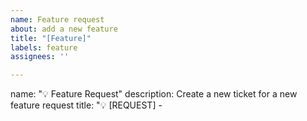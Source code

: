 ```yaml
---
name: Feature request
about: add a new feature
title: "[Feature]"
labels: feature
assignees: ''

---
```


name: "💡 Feature Request"
description: Create a new ticket for a new feature request
title: "💡 [REQUEST] - <title>"
labels: [
  "question"
]
body:
  - type: input
    id: start_date
    attributes:
      label: "Start Date"
      description: Start of development
      placeholder: "month/day/year"
    validations:
      required: false
  - type: textarea
    id: implementation_pr
    attributes:
      label: "Implementation PR"
      description: Pull request used
      placeholder: "#Pull Request ID"
    validations:
      required: false
  - type: textarea
    id: reference_issues
    attributes:
      label: "Reference Issues"
      description: Common issues
      placeholder: "#Issues IDs"
    validations:
      required: false
  - type: textarea
    id: summary
    attributes:
      label: "Summary"
      description: Provide a brief explanation of the feature
      placeholder: Describe in a few lines your feature request
    validations:
      required: true
  - type: textarea
    id: basic_example
    attributes:
      label: "Basic Example"
      description: Indicate here some basic examples of your feature.
      placeholder: A few specific words about your feature request.
    validations:
      required: true
  - type: textarea
    id: drawbacks
    attributes:
      label: "Drawbacks"
      description: What are the drawbacks/impacts of your feature request ?
      placeholder: Identify the drawbacks and impacts while being neutral on your feature request
    validations:
      required: true
  - type: textarea
    id: unresolved_question
    attributes:
      label: "Unresolved questions"
      description: What questions still remain unresolved ?
      placeholder: Identify any unresolved issues.
    validations:
      required: false
